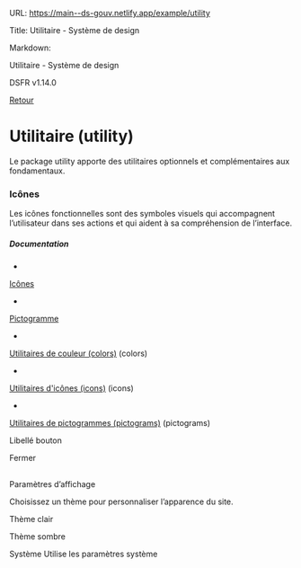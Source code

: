 URL:
https://main--ds-gouv.netlify.app/example/utility

Title:
Utilitaire - Système de design

Markdown:


Utilitaire - Système de design


DSFR v1.14.0


[Retour](../)


# Utilitaire (utility)


Le package utility apporte des utilitaires optionnels et complémentaires aux fondamentaux.


### Icônes


Les icônes fonctionnelles sont des symboles visuels qui accompagnent l’utilisateur dans ses actions et qui aident à sa compréhension de l’interface.


##### Documentation


-
[Icônes](https://www.systeme-de-design.gouv.fr/elements-d-interface/fondamentaux-techniques/icones)


-
[Pictogramme](https://www.systeme-de-design.gouv.fr/elements-d-interface/fondamentaux-techniques/pictogramme)


-
[Utilitaires de couleur (colors)](colors/) (colors)


-
[Utilitaires d'icônes (icons)](icons/) (icons)


-
[Utilitaires de pictogrammes (pictograms)](pictograms/) (pictograms)


Libellé bouton


Fermer


##
Paramètres d’affichage


Choisissez un thème pour personnaliser l’apparence du site.


Thème clair


Thème sombre


Système
Utilise les paramètres système